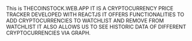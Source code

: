 This is THECOINSTOCK.WEB.APP
IT IS A CRYPTOCURRENCY PRICE TRACKER DEVELOPED WITH REACTJS
IT OFFERS FUNCTIONALITIES TO ADD CRYPTOCURRENCIES TO WATCHLIST AND REMOVE FROM WATCHLIST
IT ALSO ALLOWS US TO SEE HISTORIC DATA OF DIFFERENT CRYPTOCURRENCIES VIA GRAPH.
